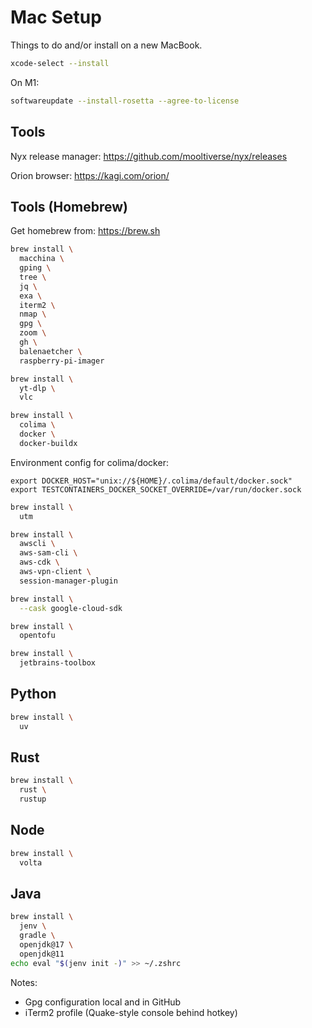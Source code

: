 # Mac Setup

Things to do and/or install on a new MacBook.

```bash
xcode-select --install
```

On M1:

```bash
softwareupdate --install-rosetta --agree-to-license
```

## Tools

Nyx release manager: https://github.com/mooltiverse/nyx/releases

Orion browser: https://kagi.com/orion/

## Tools (Homebrew)

Get homebrew from: https://brew.sh

```bash
brew install \
  macchina \
  gping \
  tree \
  jq \
  exa \
  iterm2 \
  nmap \
  gpg \
  zoom \
  gh \
  balenaetcher \
  raspberry-pi-imager
```

```bash
brew install \
  yt-dlp \
  vlc
```

```bash
brew install \
  colima \
  docker \
  docker-buildx
```

Environment config for colima/docker:

```
export DOCKER_HOST="unix://${HOME}/.colima/default/docker.sock"
export TESTCONTAINERS_DOCKER_SOCKET_OVERRIDE=/var/run/docker.sock
```

```bash
brew install \
  utm
```

```bash
brew install \
  awscli \
  aws-sam-cli \
  aws-cdk \
  aws-vpn-client \
  session-manager-plugin
```

```bash
brew install \
  --cask google-cloud-sdk
```

```bash
brew install \
  opentofu
```

```bash
brew install \
  jetbrains-toolbox
```

## Python

```bash
brew install \
  uv
```

## Rust

```bash
brew install \
  rust \
  rustup
```

## Node

```bash
brew install \
  volta
```

## Java

```bash
brew install \
  jenv \
  gradle \
  openjdk@17 \
  openjdk@11
echo eval "$(jenv init -)" >> ~/.zshrc
```

Notes:

- Gpg configuration local and in GitHub
- iTerm2 profile (Quake-style console behind hotkey)
